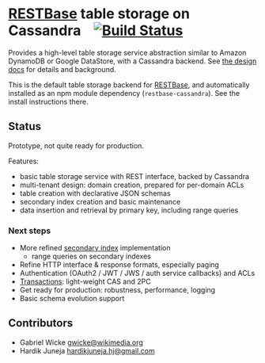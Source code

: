 # [RESTBase](https://github.com/gwicke/restbase) table storage on Cassandra &nbsp; &nbsp;[![Build Status](https://travis-ci.org/gwicke/restbase-cassandra.svg?branch=master)](https://travis-ci.org/gwicke/restbase-cassandra)

Provides a high-level table storage service abstraction similar to Amazon
DynamoDB or Google DataStore, with a Cassandra backend. See [the design
docs](https://github.com/gwicke/restbase-cassandra/tree/master/doc) for
details and background.

This is the default table storage backend for
[RESTBase](https://github.com/gwicke/restbase), and automatically installed as
an npm module dependency (`restbase-cassandra`). See the install instructions
there.
  
## Status
Prototype, not quite ready for production.

Features:
- basic table storage service with REST interface, backed by Cassandra
- multi-tenant design: domain creation, prepared for per-domain ACLs
- table creation with declarative JSON schemas
- secondary index creation and basic maintenance
- data insertion and retrieval by primary key, including range queries

### Next steps
- More refined [secondary
  index](https://github.com/gwicke/restbase-cassandra/blob/master/doc/SecondaryIndexes.md)
  implementation
    - range queries on secondary indexes
- Refine HTTP interface & response formats, especially paging
- Authentication (OAuth2 / JWT / JWS / auth service callbacks) and ACLs
- [Transactions](https://github.com/gwicke/restbase-cassandra/blob/master/doc/Transactions.md):
  light-weight CAS and 2PC
- Get ready for production: robustness, performance, logging
- Basic schema evolution support

## Contributors
* Gabriel Wicke <gwicke@wikimedia.org>
* Hardik Juneja <hardikjuneja.hj@gmail.com>
